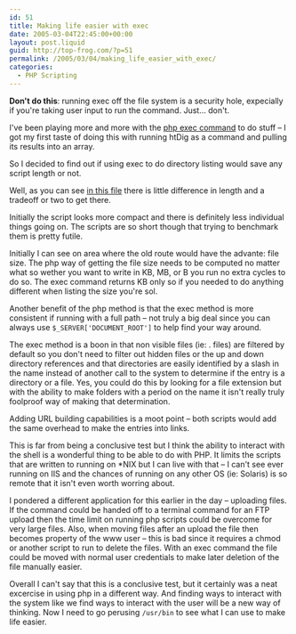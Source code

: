 ```yaml
---
id: 51
title: Making life easier with exec
date: 2005-03-04T22:45:00+00:00
layout: post.liquid
guid: http://top-frog.com/?p=51
permalink: /2005/03/04/making_life_easier_with_exec/
categories:
  - PHP Scripting
---
```


<div class="alert warning">
<p><b>Don't do this</b>: running exec off the file system is a security hole, expecially if you're taking user input to run the command. Just... don't.</p>
</div>

I've been playing more and more with the [php exec command](http://us3.php.net/manual/en/function.exec.php) to do stuff – I got my first taste of doing this with running htDig as a command and pulling its results into an array.

So I decided to find out if using exec to do directory listing would save any script length or not.

Well, as you can see [in this file](/script_src/exec_vs_php.html) there is little difference in length and a tradeoff or two to get there.

Initially the script looks more compact and there is definitely less individual things going on. The scripts are so short though that trying to benchmark them is pretty futile.

Initially I can see on area where the old route would have the advante: file size. The php way of getting the file size needs to be computed no matter what so wether you want to write in KB, MB, or B you run no extra cycles to do so. The exec command returns KB only so if you needed to do anything different when listing the size you're sol.

Another benefit of the php method is that the exec method is more consistent if running with a full path – not truly a big deal since you can always use `$_SERVER['DOCUMENT_ROOT']` to help find your way around.

The exec method is a boon in that non visible files (ie: . files) are filtered by default so you don't need to filter out hidden files or the up and down directory references and that directories are easily identified by a slash in the name instead of another call to the system to determine if the entry is a directory or a file. Yes, you could do this by looking for a file extension but with the ability to make folders with a period on the name it isn't really truly foolproof way of making that determination.

Adding URL building capabilities is a moot point – both scripts would add the same overhead to make the entries into links.

This is far from being a conclusive test but I think the ability to interact with the shell is a wonderful thing to be able to do with PHP. It limits the scripts that are written to running on *NIX but I can live with that – I can't see ever running on IIS and the chances of running on any other OS (ie: Solaris) is so remote that it isn't even worth worring about.

I pondered a different application for this earlier in the day – uploading files. If the command could be handed off to a terminal command for an FTP upload then the time limit on running php scripts could be overcome for very large files. Also, when moving files after an upload the file then becomes property of the www user – this is bad since it requires a chmod or another script to run to delete the files. With an exec command the file could be moved with normal user credentials to make later deletion of the file manually easier.

Overall I can't say that this is a conclusive test, but it certainly was a neat excercise in using php in a different way. And finding ways to interact with the system like we find ways to interact with the user will be a new way of thinking. Now I need to go perusing `/usr/bin` to see what I can use to make life easier.
